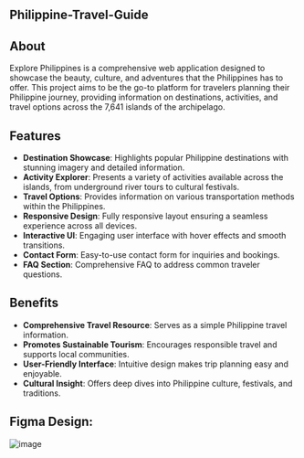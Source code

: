 ## Philippine-Travel-Guide


## About
Explore Philippines is a comprehensive web application designed to showcase the beauty, culture, and adventures that the Philippines has to offer. This project aims to be the go-to platform for travelers planning their Philippine journey, providing information on destinations, activities, and travel options across the 7,641 islands of the archipelago.

## Features
- **Destination Showcase**: Highlights popular Philippine destinations with stunning imagery and detailed information.
- **Activity Explorer**: Presents a variety of activities available across the islands, from underground river tours to cultural festivals.
- **Travel Options**: Provides information on various transportation methods within the Philippines.
- **Responsive Design**: Fully responsive layout ensuring a seamless experience across all devices.
- **Interactive UI**: Engaging user interface with hover effects and smooth transitions.
- **Contact Form**: Easy-to-use contact form for inquiries and bookings.
- **FAQ Section**: Comprehensive FAQ to address common traveler questions.

## Benefits
- **Comprehensive Travel Resource**: Serves as a simple Philippine travel information.
- **Promotes Sustainable Tourism**: Encourages responsible travel and supports local communities.
- **User-Friendly Interface**: Intuitive design makes trip planning easy and enjoyable.
- **Cultural Insight**: Offers deep dives into Philippine culture, festivals, and traditions.


## Figma Design:

![image](https://github.com/user-attachments/assets/69d77fb3-d0c1-494b-88fa-cc8179f28a84)
